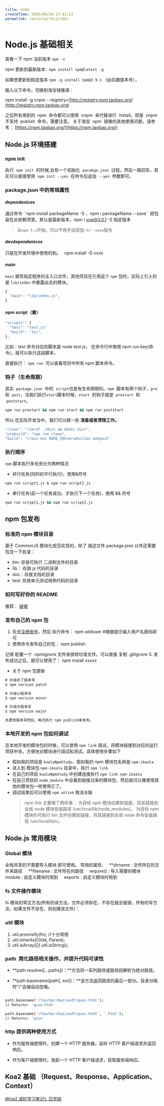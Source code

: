 ```yaml
---
title: node
createTime: 2025/04/24 17:41:13
permalink: /article/r5cjcrbh/
---
```

# Node.js 基础相关

查看一下 npm 当前版本 `npm -v`

npm 更新到最新版本:  `npm install npm@latest -g`

如果想更新到指定版本 `npm -g install npm@2.9.1` （@后跟版本号），

输入以下命令，切换到淘宝镜像源：

npm install -g cnpm --registry=[http://registry.npm.taobao.org](http://registry.npm.taobao.org)

之后所有用到的  npm  命令都可以使用  cnpm  来代替进行  install。但是  cnpm  不支持  publish  命令，需要注意。
关于淘宝  npm  镜像的其他使用问题，请参考： [https://npm.taobao.org/](https://npm.taobao.org/)

## Node.js 环境搭建

### npm init

执行  `npm init`  的时候,会有一个初始化  `pacakge.json`  过程，然后一路回车，其实可以直接使用  `npm init --yes`  在命令后追加  `--yes`  参数即可，

### package.json 中的常规属性

#### dependenices

通过命令 ``npm install packageName -S 、npm i packageName --save`  把包装在此依赖项里。默认是最新版本，npm i vue@3.0.1 -S 指定版本

> 从`npm 5.x`开始，可以不用手动添加`-S/--save`指令

#### devdependenices

只是在开发环境中使用的到。   npm install -D xxxx

#### main

`main` 属性指定程序的主入口文件，其他项目在引用这个 `npm` 包时，实际上引入的是 `lib/index` 中暴露出去的模块。

```javascript
{
  "main": "lib/index.js",
}
```

#### npm script（重）

```javascript
"scripts": {
  "test": "test.js"
  "build": "tsc",
},
```

比如：test 命令对应的脚本是 node test.js， 在命令行中使用 npm run key(命令)，就可以执行这段脚本。

直接执行： `npm run`  可以查看项目中所有 npm 脚本命令。

### 钩子（生命周期）

其实  `package.json`  中的  `script`也是有生命周期的。`npm`  脚本有两个钩子，`pre`  和  `post`，当我们执行`start`脚本时候，`start`  的钩子就是  `prestart`  和  `poststart`。

```bash
npm run prestart && npm run start && npm run poststart
```

所以 在实际开发当中，我们可以做一些 **准备或者清理工作。**

```javascript
"clean": "rimraf ./dist && mkdir dist",
"prebuild": "npm run clean",
"build": "cross-env NODE_ENV=production webpack"
```

### 执行顺序

`npm` 脚本执行多任务分为两种情况

- 并行任务(同时的平行执行)，使用&符号

```bash
npm run script1.js & npm run script2.js
```

- 串行任务(前一个任务成功，才执行下一个任务)，使用 && 符号

```bash
npm run script1.js && npm run script2.js
```

## npm 包发布

### 标准的 npm 模块目录

基于 CommonJS 模块化规范实现的，除了 描述文件 package.json 以外还需要包含一下目录：

- bin: 存放可执行 二进制文件的目录
- lib： 存放 js 代码的目录
- doc：存放文档的目录
- test: 存放单元测试用例代码的目录

### 如何写好你的 README

推荐： [链接](https://www.zhihu.com/question/29100816)

### 发布自己的 npm 包

1. 先去[注册账号](https://www.npmjs.com/login)，然后 执行命令： npm adduser #根据提示输入用户名密码即可
2. 使用命令发布自己的包： npm publish

记得 配置一个 .npmignore 文件来排除垃圾文件。可以直接 复制 .gitignore
3. 发布成功之后，就可以使用了： npm install xxxxx

- 关于 npm 包更新

```javascript
# 升级补丁版本号
$ npm version patch

# 升级小版本号
$ npm version minor

# 升级大版本号
$ npm version major

先更改版本号然后，再次执行 npm publish来发布。
```

### 本地开发的 npm 包如何调试

在本地开发的模块包的时候，可以使用 `npm link` 调试，将模块链接到对应的运行项目中去，方便地对模块进行调试和测试。具体使用步骤如下

- 假如我的项目是 `koalaNpmStudy`，假如我的 npm 模块包名称是 `npm-ikoala`
- 进入到 模块包 `npm-ikoala` 目录中，执行 `npm link`
- 在自己的项目 `koalaNpmStudy` 中创建连接执行 `npm link npm-ikoala`
- 在自己项目的 `node_module` 中会看到链接过来的模块包，然后就可以像使用其他的模块包一样使用它了。
- 调试结束后可以使用 `npm unlink` 取消关联
  > npm link 主要做了两件事：
  > 为目标 npm 模块创建软链接，将其链接到全局 node 模块安装路径 /usr/local/lib/node_modules/。
  > 为目标 npm 模块的可执行 bin 文件创建软链接，将其链接到全局 node 命令安装路径 /usr/local/bin/。

## Node.js 常用模块

### Global 模块

全局共享的不需要导入模块 即可使用。
常用的属性:
    **dirname : 文件所在的文件夹路径
    **filename : 文件所在的路径
    require() : 导入需要的模块
    module : 自定义模块时用到
    exports : 自定义模块时用到

### fs 文件操作模块

fs 模块的常见方法(所有的读方法，文件必须存在，不存在就会报错，所有的写方法，如果文件不存在，则创建该文件)：

### util 模块

1. util.promisify(fn); //十分常用
1. util.inherits(Child, Parent);
1. util.isArray([]) util.isString();

### path  简化路径相关操作，并提升代码可读性

- **path.resolve([...paths])：**方法将一系列路径或路径段解析为绝对路径。

- **path.basename(path[, ext])：**该方法返回路径的最后一部分。目录分隔符"/"会被自动忽略。

```bash

path.basename('/foo/bar/baz/asdf/quux.html');
// Returns: 'quux.html'

path.basename('/foo/bar/baz/asdf/quux.html', '.html');
// Returns: 'quux'
```

### http 提供两种使用方式

- 作为服务端使用时，创建一个 HTTP 服务器，监听 HTTP 客户端请求并返回响应。

- 作为客户端使用时，发起一个 HTTP 客户端请求，获取服务端响应。

## Koa2 基础 （Request、Response、Application、Context）

[《Koa2 进阶学习笔记》已完结](https://chenshenhai.com/koa2-note)
